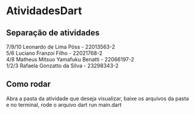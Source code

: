 # AtividadesDart

## Separação de atividades 
7/9/10 Leonardo de Lima Póss - 22013563-2 <br>
5/6 Luciano Franzoi Filho - 22021768-2  <br>
4/8 Matheus Mitsuo Yamafuku Benatti - 22066197-2  <br>
1/2/3 Rafaela Gonzatto da Silva - 23298343-2 <br>

## Como rodar 

Abra a pasta da atividade que deseja visualizar, baixe os arquivos da pasta e no terminal, rode o arquivo dart run main.dart
